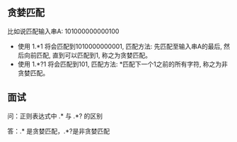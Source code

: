 ## 贪婪匹配
比如说匹配输入串A: 101000000000100
* 使用 1.*1 将会匹配到1010000000001, 匹配方法: 先匹配至输入串A的最后, 然后向前匹配, 直到可以匹配到1, 称之为贪婪匹配。
* 使用 1.*?1 将会匹配到101, 匹配方法: *匹配下一个1之前的所有字符, 称之为非贪婪匹配。


## 面试
问：正则表达式中 .* 与 .*? 的区别

答：.* 是贪婪匹配，.*?是非贪婪匹配